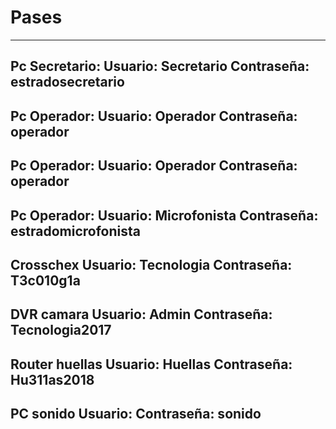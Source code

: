 <!-- TITLE: Pases -->
<!-- SUBTITLE: Usuarios - Contraseñas -->

# Pases
-----
**Pc Secretario:**
Usuario: Secretario
Contraseña: estradosecretario
-----

**Pc Operador:**
Usuario: Operador
Contraseña: operador
-----

**Pc Operador:**
Usuario: Operador
Contraseña: operador
-----

**Pc Operador:**
Usuario: Microfonista
Contraseña: estradomicrofonista
-----
**Crosschex**
Usuario: Tecnologia
Contraseña: T3c010g1a
-----
**DVR camara**
Usuario: Admin
Contraseña: Tecnologia2017
-----
**Router huellas**
Usuario: Huellas
Contraseña: Hu311as2018
-----
**PC sonido**
Usuario: 
Contraseña: sonido
-----